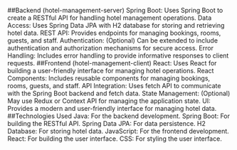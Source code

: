 ##Backend (hotel-management-server)
Spring Boot: Uses Spring Boot to create a RESTful API for handling hotel management operations.
Data Access: Uses Spring Data JPA with H2 database for storing and retrieving hotel data.
REST API: Provides endpoints for managing bookings, rooms, guests, and staff.
Authentication: (Optional) Can be extended to include authentication and authorization mechanisms for secure access.
Error Handling: Includes error handling to provide informative responses to client requests.
##Frontend (hotel-management-client)
React: Uses React for building a user-friendly interface for managing hotel operations.
React Components: Includes reusable components for managing bookings, rooms, guests, and staff.
API Integration: Uses fetch API to communicate with the Spring Boot backend and fetch data.
State Management: (Optional) May use Redux or Context API for managing the application state.
UI: Provides a modern and user-friendly interface for managing hotel data.
##Technologies Used
Java: For the backend development.
Spring Boot: For building the RESTful API.
Spring Data JPA: For data persistence.
H2 Database: For storing hotel data.
JavaScript: For the frontend development.
React: For building the user interface.
CSS: For styling the user interface.
